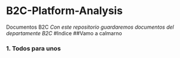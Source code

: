 # B2C-Platform-Analysis
Documentos B2C
_Con este repositorio guardaremos documentos del departamente B2C_
#Indice
##Vamo a calmarno
### 1. Todos para unos
